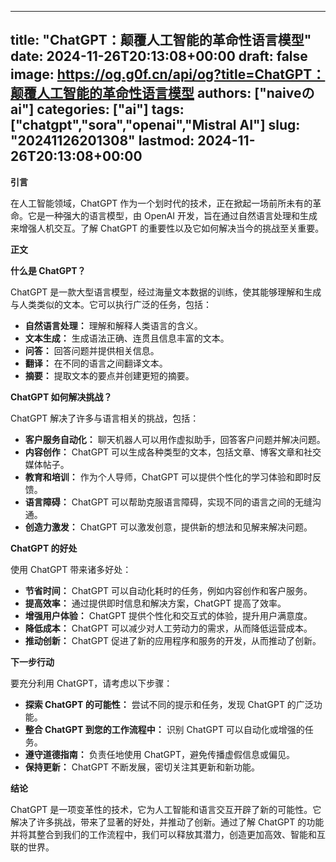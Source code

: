 
---
title: "ChatGPT：颠覆人工智能的革命性语言模型"
date: 2024-11-26T20:13:08+00:00
draft: false
image: https://og.g0f.cn/api/og?title=ChatGPT：颠覆人工智能的革命性语言模型
authors: ["naiveのai"]
categories: ["ai"]
tags: ["chatgpt","sora","openai","Mistral AI"]
slug: "20241126201308"
lastmod: 2024-11-26T20:13:08+00:00
---
**引言**

在人工智能领域，ChatGPT 作为一个划时代的技术，正在掀起一场前所未有的革命。它是一种强大的语言模型，由 OpenAI 开发，旨在通过自然语言处理和生成来增强人机交互。了解 ChatGPT 的重要性以及它如何解决当今的挑战至关重要。

**正文**

**什么是 ChatGPT？**

ChatGPT 是一款大型语言模型，经过海量文本数据的训练，使其能够理解和生成与人类类似的文本。它可以执行广泛的任务，包括：

* **自然语言处理：** 理解和解释人类语言的含义。
* **文本生成：** 生成语法正确、连贯且信息丰富的文本。
* **问答：** 回答问题并提供相关信息。
* **翻译：** 在不同的语言之间翻译文本。
* **摘要：** 提取文本的要点并创建更短的摘要。

**ChatGPT 如何解决挑战？**

ChatGPT 解决了许多与语言相关的挑战，包括：

* **客户服务自动化：** 聊天机器人可以用作虚拟助手，回答客户问题并解决问题。
* **内容创作：** ChatGPT 可以生成各种类型的文本，包括文章、博客文章和社交媒体帖子。
* **教育和培训：** 作为个人导师，ChatGPT 可以提供个性化的学习体验和即时反馈。
* **语言障碍：** ChatGPT 可以帮助克服语言障碍，实现不同的语言之间的无缝沟通。
* **创造力激发：** ChatGPT 可以激发创意，提供新的想法和见解来解决问题。

**ChatGPT 的好处**

使用 ChatGPT 带来诸多好处：

* **节省时间：** ChatGPT 可以自动化耗时的任务，例如内容创作和客户服务。
* **提高效率：** 通过提供即时信息和解决方案，ChatGPT 提高了效率。
* **增强用户体验：** ChatGPT 提供个性化和交互式的体验，提升用户满意度。
* **降低成本：** ChatGPT 可以减少对人工劳动力的需求，从而降低运营成本。
* **推动创新：** ChatGPT 促进了新的应用程序和服务的开发，从而推动了创新。

**下一步行动**

要充分利用 ChatGPT，请考虑以下步骤：

* **探索 ChatGPT 的可能性：** 尝试不同的提示和任务，发现 ChatGPT 的广泛功能。
* **整合 ChatGPT 到您的工作流程中：** 识别 ChatGPT 可以自动化或增强的任务。
* **遵守道德指南：** 负责任地使用 ChatGPT，避免传播虚假信息或偏见。
* **保持更新：** ChatGPT 不断发展，密切关注其更新和新功能。

**结论**

ChatGPT 是一项变革性的技术，它为人工智能和语言交互开辟了新的可能性。它解决了许多挑战，带来了显著的好处，并推动了创新。通过了解 ChatGPT 的功能并将其整合到我们的工作流程中，我们可以释放其潜力，创造更加高效、智能和互联的世界。